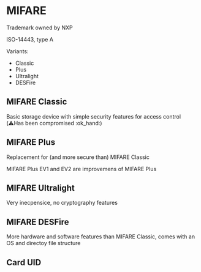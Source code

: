 # MIFARE

Trademark owned by NXP

ISO-14443, type A

Variants:

* Classic
* Plus
* Ultralight
* DESFire

## MIFARE Classic

Basic storage device with simple security features for access control (:warning:Has been compromised :ok\_hand:)

## MIFARE Plus

Replacement for (and more secure than) MIFARE Classic

MIFARE Plus EV1 and EV2 are improvemens of MIFARE Plus

## MIFARE Ultralight

Very inecpensice, no cryptography features

## MIFARE DESFire

More hardware and software features than MIFARE Classic, comes with an OS and directoy file structure

## Card UID

<figure><img src="../.gitbook/assets/image.png" alt=""><figcaption></figcaption></figure>
